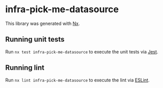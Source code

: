# infra-pick-me-datasource

This library was generated with [Nx](https://nx.dev).

## Running unit tests

Run `nx test infra-pick-me-datasource` to execute the unit tests via [Jest](https://jestjs.io).

## Running lint

Run `nx lint infra-pick-me-datasource` to execute the lint via [ESLint](https://eslint.org/).
